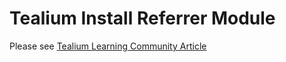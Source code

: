 # Tealium Install Referrer Module

Please see [Tealium Learning Community Article](https://docs.tealium.com/platforms/android-java/module-list/install-referrer/)